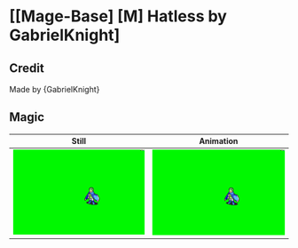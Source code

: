 # [\[Mage-Base\] \[M\] Hatless by GabrielKnight]

## Credit

Made by {GabrielKnight}
	
## Magic

| Still | Animation |
| :---: | :-------: |
| ![Magic still](./Magic_000.png) | ![Magic animation](./Magic.gif) |
